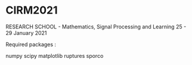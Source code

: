 # CIRM2021
RESEARCH SCHOOL - Mathematics, Signal Processing and Learning
25 - 29 January 2021

Required packages :

numpy
scipy
matplotlib
ruptures
sporco
